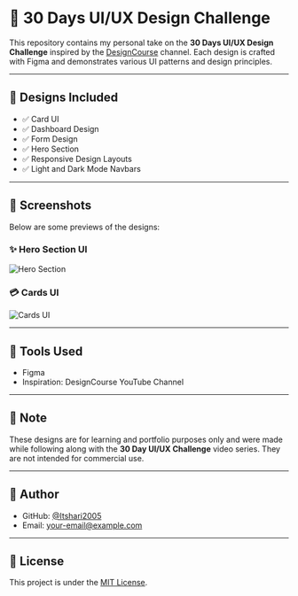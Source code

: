 # 🌟 30 Days UI/UX Design Challenge

This repository contains my personal take on the **30 Days UI/UX Design Challenge** inspired by the [DesignCourse](https://www.youtube.com/@DesignCourse) channel. Each design is crafted with Figma and demonstrates various UI patterns and design principles.

---

## 📁 Designs Included

- ✅ Card UI
- ✅ Dashboard Design
- ✅ Form Design
- ✅ Hero Section
- ✅ Responsive Design Layouts
- ✅ Light and Dark Mode Navbars

---

## 📸 Screenshots

Below are some previews of the designs:

### ✨ Hero Section UI
![Hero Section](hero.png)

### 💳 Cards UI
![Cards UI](images/cards-ui.png)

---

## 🎨 Tools Used

- Figma
- Inspiration: DesignCourse YouTube Channel

---

## 📌 Note

These designs are for learning and portfolio purposes only and were made while following along with the **30 Day UI/UX Challenge** video series. They are not intended for commercial use.

---

## 🧠 Author

- GitHub: [@Itshari2005](https://github.com/Itshari2005)
- Email: [your-email@example.com](mailto:hariprashath220305@example.com)

---

## 📎 License

This project is under the [MIT License](LICENSE).
